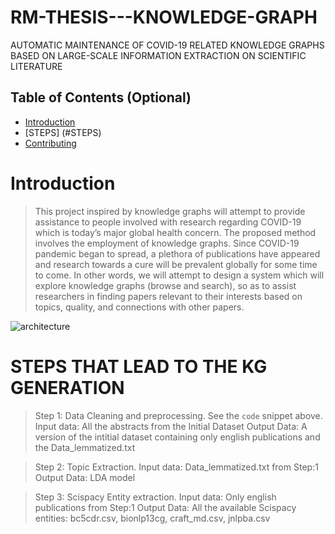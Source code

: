 # RM-THESIS---KNOWLEDGE-GRAPH
AUTOMATIC MAINTENANCE OF COVID-19 RELATED KNOWLEDGE GRAPHS BASED ON LARGE-SCALE INFORMATION EXTRACTION ON SCIENTIFIC LITERATURE

## Table of Contents (Optional)

- [Introduction](#Introduction)
- [STEPS] (#STEPS)
- [Contributing](#contributing)


# Introduction

> This project inspired by knowledge graphs will attempt to provide assistance to people involved with research regarding COVID-19 which is today’s major global health concern. The proposed method involves the employment of knowledge graphs. Since COVID-19 pandemic began to spread, a plethora of publications have appeared and research towards a cure will be prevalent globally for some time to come. In other words, we will attempt to design a system which will explore knowledge graphs (browse and search), so as to assist researchers in finding papers relevant to their interests based on topics, quality, and connections with other papers.

![architecture](https://user-images.githubusercontent.com/18035161/106641608-aea56f80-6587-11eb-94e7-175ba83db9ee.PNG)




# STEPS THAT LEAD TO THE KG GENERATION
> Step 1: Data Cleaning and preprocessing. See the `code` snippet above. 
>Input data: All the abstracts from the Initial Dataset
>Output Data: A version of the intitial dataset containing only english publications and the Data_lemmatized.txt



>Step 2: Topic Extraction. 
>Input data: Data_lemmatized.txt from Step:1 
>Output Data: LDA model



>Step 3: Scispacy Entity extraction. 
>Input data: Only english publications from Step:1
>Output Data: All the available Scispacy entities: bc5cdr.csv, bionlp13cg, craft_md.csv, jnlpba.csv




